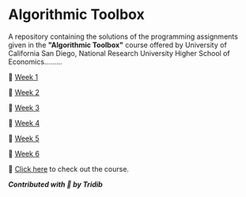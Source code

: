 # Algorithmic Toolbox

A repository containing the solutions of the programming assignments given in the **"Algorithmic Toolbox"** course offered by University of California San Diego, National Research University Higher School of Economics.........

:dart: [Week 1](https://github.com/tridibsamanta/Algorithmic-Toolbox/tree/master/Week%201)

:dart: [Week 2](https://github.com/tridibsamanta/Algorithmic-Toolbox/tree/master/Week%202)

:dart: [Week 3](https://github.com/tridibsamanta/Algorithmic-Toolbox/tree/master/Week%203)

:dart: [Week 4](https://github.com/tridibsamanta/Algorithmic-Toolbox/tree/master/Week%204)

:dart: [Week 5](https://github.com/tridibsamanta/Algorithmic-Toolbox/tree/master/Week%205)

:dart: [Week 6](https://github.com/tridibsamanta/Algorithmic-Toolbox/tree/master/Week%206)


:link: [Click here](https://www.coursera.org/learn/algorithmic-toolbox) to check out the course.


***Contributed with :blue_heart: by Tridib***
